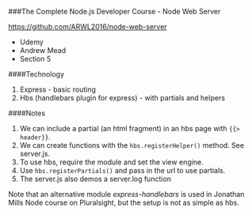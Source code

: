 ###The Complete Node.js Developer Course - Node Web Server

https://github.com/ARWL2016/node-web-server 

- Udemy   
- Andrew Mead  
- Section 5  

####Technology  
1. Express - basic routing
2. Hbs (handlebars plugin for express) - with partials and helpers


####Notes  
1. We can include a partial (an html fragment) in an hbs page with `{{> header}}`.  
2. We can create functions with the `hbs.registerHelper()` method. See server.js.   
3. To use hbs, require the module and set the view engine.  
4. Use `hbs.registerPartials()` and pass in the url to use partials. 
5. The server.js also demos a server.log function  

Note that an alternative module *express-handlebars* is used in Jonathan Mills Node course on Pluralsight, but the setup is not as simple as hbs. 

